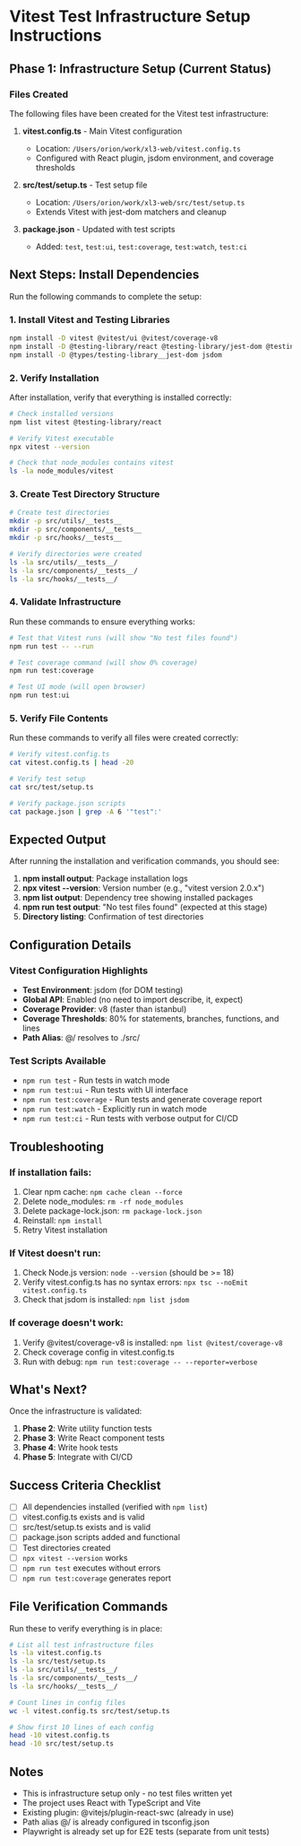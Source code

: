 # Vitest Test Infrastructure Setup Instructions

## Phase 1: Infrastructure Setup (Current Status)

### Files Created

The following files have been created for the Vitest test infrastructure:

1. **vitest.config.ts** - Main Vitest configuration
   - Location: `/Users/orion/work/xl3-web/vitest.config.ts`
   - Configured with React plugin, jsdom environment, and coverage thresholds

2. **src/test/setup.ts** - Test setup file
   - Location: `/Users/orion/work/xl3-web/src/test/setup.ts`
   - Extends Vitest with jest-dom matchers and cleanup

3. **package.json** - Updated with test scripts
   - Added: `test`, `test:ui`, `test:coverage`, `test:watch`, `test:ci`

## Next Steps: Install Dependencies

Run the following commands to complete the setup:

### 1. Install Vitest and Testing Libraries

```bash
npm install -D vitest @vitest/ui @vitest/coverage-v8
npm install -D @testing-library/react @testing-library/jest-dom @testing-library/user-event
npm install -D @types/testing-library__jest-dom jsdom
```

### 2. Verify Installation

After installation, verify that everything is installed correctly:

```bash
# Check installed versions
npm list vitest @testing-library/react

# Verify Vitest executable
npx vitest --version

# Check that node_modules contains vitest
ls -la node_modules/vitest
```

### 3. Create Test Directory Structure

```bash
# Create test directories
mkdir -p src/utils/__tests__
mkdir -p src/components/__tests__
mkdir -p src/hooks/__tests__

# Verify directories were created
ls -la src/utils/__tests__/
ls -la src/components/__tests__/
ls -la src/hooks/__tests__/
```

### 4. Validate Infrastructure

Run these commands to ensure everything works:

```bash
# Test that Vitest runs (will show "No test files found")
npm run test -- --run

# Test coverage command (will show 0% coverage)
npm run test:coverage

# Test UI mode (will open browser)
npm run test:ui
```

### 5. Verify File Contents

Run these commands to verify all files were created correctly:

```bash
# Verify vitest.config.ts
cat vitest.config.ts | head -20

# Verify test setup
cat src/test/setup.ts

# Verify package.json scripts
cat package.json | grep -A 6 '"test":'
```

## Expected Output

After running the installation and verification commands, you should see:

1. **npm install output**: Package installation logs
2. **npx vitest --version**: Version number (e.g., "vitest version 2.0.x")
3. **npm list output**: Dependency tree showing installed packages
4. **npm run test output**: "No test files found" (expected at this stage)
5. **Directory listing**: Confirmation of test directories

## Configuration Details

### Vitest Configuration Highlights

- **Test Environment**: jsdom (for DOM testing)
- **Global API**: Enabled (no need to import describe, it, expect)
- **Coverage Provider**: v8 (faster than istanbul)
- **Coverage Thresholds**: 80% for statements, branches, functions, and lines
- **Path Alias**: @/ resolves to ./src/

### Test Scripts Available

- `npm run test` - Run tests in watch mode
- `npm run test:ui` - Run tests with UI interface
- `npm run test:coverage` - Run tests and generate coverage report
- `npm run test:watch` - Explicitly run in watch mode
- `npm run test:ci` - Run tests with verbose output for CI/CD

## Troubleshooting

### If installation fails:

1. Clear npm cache: `npm cache clean --force`
2. Delete node_modules: `rm -rf node_modules`
3. Delete package-lock.json: `rm package-lock.json`
4. Reinstall: `npm install`
5. Retry Vitest installation

### If Vitest doesn't run:

1. Check Node.js version: `node --version` (should be >= 18)
2. Verify vitest.config.ts has no syntax errors: `npx tsc --noEmit vitest.config.ts`
3. Check that jsdom is installed: `npm list jsdom`

### If coverage doesn't work:

1. Verify @vitest/coverage-v8 is installed: `npm list @vitest/coverage-v8`
2. Check coverage config in vitest.config.ts
3. Run with debug: `npm run test:coverage -- --reporter=verbose`

## What's Next?

Once the infrastructure is validated:

1. **Phase 2**: Write utility function tests
2. **Phase 3**: Write React component tests
3. **Phase 4**: Write hook tests
4. **Phase 5**: Integrate with CI/CD

## Success Criteria Checklist

- [ ] All dependencies installed (verified with `npm list`)
- [ ] vitest.config.ts exists and is valid
- [ ] src/test/setup.ts exists and is valid
- [ ] package.json scripts added and functional
- [ ] Test directories created
- [ ] `npx vitest --version` works
- [ ] `npm run test` executes without errors
- [ ] `npm run test:coverage` generates report

## File Verification Commands

Run these to verify everything is in place:

```bash
# List all test infrastructure files
ls -la vitest.config.ts
ls -la src/test/setup.ts
ls -la src/utils/__tests__/
ls -la src/components/__tests__/
ls -la src/hooks/__tests__/

# Count lines in config files
wc -l vitest.config.ts src/test/setup.ts

# Show first 10 lines of each config
head -10 vitest.config.ts
head -10 src/test/setup.ts
```

## Notes

- This is infrastructure setup only - no test files written yet
- The project uses React with TypeScript and Vite
- Existing plugin: @vitejs/plugin-react-swc (already in use)
- Path alias @/ is already configured in tsconfig.json
- Playwright is already set up for E2E tests (separate from unit tests)
